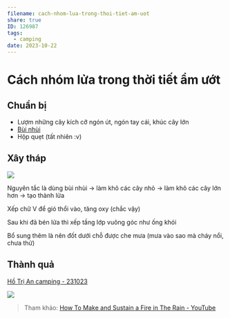 ```yaml
---
filename: cach-nhom-lua-trong-thoi-tiet-am-uot
share: true
ID: 126987
tags:
  - camping
date: 2023-10-22
---
```

# Cách nhóm lửa trong thời tiết ẩm ướt

## Chuẩn bị
- Lượm những cây kích cỡ ngón út, ngón tay cái, khúc cây lớn
- [Bùi nhùi](./bui-nhui.md)
- Hộp quẹt (tất nhiên :v)

## Xây tháp

![](https://i.imgur.com/F1WIPgN.png)

Nguyên tắc là dùng bùi nhùi -> làm khô các cây nhỏ -> làm khô các cây lớn hơn -> tạo thành lửa

Xếp chữ V để gió thổi vào, tăng oxy (chắc vậy)

Sau khi đã bén lửa thì xếp tầng lớp vuông góc như ống khói

Bổ sung thêm là nên đốt dưới chỗ được che mưa (mưa vào sao mà cháy nổi, chưa thử)

## Thành quả

[Hồ Trị An camping - 231023](./ho-tri-an-camping-231023.md)

![](https://i.imgur.com/goHG9pj.jpg)


> Tham khảo: [How To Make and Sustain a Fire in The Rain - YouTube](https://www.youtube.com/watch?v=L-5g7-AyqHA)